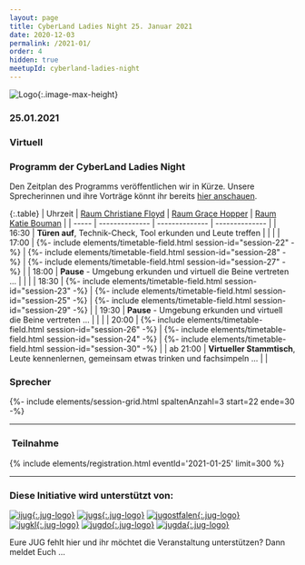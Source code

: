 ```yaml
---
layout: page
title: CyberLand Ladies Night 25. Januar 2021
date: 2020-12-03
permalink: /2021-01/
order: 4
hidden: true
meetupId: cyberland-ladies-night
---
```

![Logo](/assets/logo/ladies_night.jpg){:.image-max-height}

### <i class="fas fa-lg fa-calendar"></i> 25.01.2021

### <i class="fas fa-lg fa-globe"></i> Virtuell

### <i class="fas fa-lg fa-book-open"></i> Programm der CyberLand Ladies Night

Den Zeitplan des Programms veröffentlichen wir in Kürze. Unsere Sprecherinnen und ihre Vorträge könnt ihr bereits [hier anschauen](#sprecher).

{:.table}
| Uhrzeit  | [Raum Christiane Floyd](https://de.wikipedia.org/wiki/Christiane_Floyd) | [Raum Grace Hopper](https://de.wikipedia.org/wiki/Grace_Hopper) | [Raum Katie Bouman](https://de.wikipedia.org/wiki/Katie_Bouman) |
| ----- | -------------- | -------------- | -------------- |
| 16:30 | __Türen auf__, Technik-Check, Tool erkunden und Leute treffen | | |
| 17:00 | {%- include elements/timetable-field.html session-id="session-22" -%} | {%- include elements/timetable-field.html session-id="session-28" -%} | {%- include elements/timetable-field.html session-id="session-27" -%} |
| 18:00 | __Pause__ - Umgebung erkunden und virtuell die Beine vertreten ... | | |
| 18:30 | {%- include elements/timetable-field.html session-id="session-23" -%} | {%- include elements/timetable-field.html session-id="session-25" -%} | {%- include elements/timetable-field.html session-id="session-29" -%} |
| 19:30 | __Pause__ - Umgebung erkunden und virtuell die Beine vertreten ... | | |
| 20:00 | {%- include elements/timetable-field.html session-id="session-26" -%} | {%- include elements/timetable-field.html session-id="session-24" -%} | {%- include elements/timetable-field.html session-id="session-30" -%} |
| ab 21:00 | __Virtueller Stammtisch__, Leute kennenlernen, gemeinsam etwas trinken und fachsimpeln ... | |

### <i id="sprecher" class="fas fa-user"></i> Sprecher

{%- include elements/session-grid.html spaltenAnzahl=3 start=22 ende=30 -%}

<hr />

### <i class="fas fa-lg fa-door-open"></i>&nbsp;Teilnahme

{% include elements/registration.html eventId='2021-01-25' limit=300 %}

<hr />

### <i class="fas fa-lg fa-heart"></i> Diese Initiative wird unterstützt von:

[![ijug](/assets/logo/ijug.png){:.jug-logo}](https://www.ijug.eu/)
[![jugs](/assets/logo/jugs.png){:.jug-logo}](https://www.jugs.org/)
[![jugostfalen](/assets/logo/jugostfalen.png){:.jug-logo}](https://www.jug-ostfalen.de/)
<br />
[![jugkl](/assets/logo/jugkl.png){:.jug-logo}](http://www.jug-kl.de/)
[![jugdo](/assets/logo/jugdo.png){:.jug-logo}](https://www.meetup.com/JUG-Dortmund/)
[![jugda](/assets/logo/jugda.png){:.jug-logo}](https://www.jug-da.de/)

Eure JUG fehlt hier und ihr möchtet die Veranstaltung unterstützen? Dann meldet Euch ...
